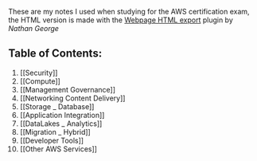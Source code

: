 These are my notes I used when studying for the AWS certification exam, the HTML version is made with the [Webpage HTML export](https://github.com/KosmosisDire/obsidian-webpage-export) plugin by *Nathan George*

## Table of Contents:
1. [[Security]]
2. [[Compute]]
3. [[Management Governance]]
4. [[Networking Content Delivery]]
5. [[Storage _ Database]]
6. [[Application Integration]]
7. [[DataLakes _ Analytics]]
8. [[Migration _ Hybrid]]
9. [[Developer Tools]]
10. [[Other AWS Services]]
